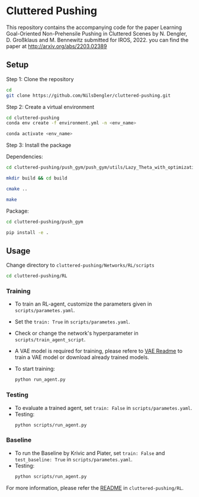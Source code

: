 # Cluttered Pushing
This repository contains the accompanying code for the paper Learning Goal-Oriented Non-Prehensile Pushing in Cluttered Scenes by N. Dengler, D. Großklaus and M. Bennewitz submitted for IROS, 2022. you can find the paper at 
http://arxiv.org/abs/2203.02389
 
## Setup

Step 1: Clone the repository

```bash
cd 
git clone https://github.com/NilsDengler/cluttered-pushing.git
```

Step 2: Create a virtual environment

```bash
cd cluttered-pushing
conda env create -f environment.yml -n <env_name>

conda activate <env_name>
```

Step 3: Install the package

Dependencies:
```bash
cd cluttered-pushing/push_gym/push_gym/utils/Lazy_Theta_with_optimization_any_angle_pathfinding

mkdir build && cd build

cmake ..

make
```

Package:
```bash
cd cluttered-pushing/push_gym

pip install -e .
```

## Usage

Change directory to ```cluttered-pushing/Networks/RL/scripts```
```bash
cd cluttered-pushing/RL
```

### Training

- To train an RL-agent, customize the parameters given in ```scripts/parametes.yaml```.
- Set the ```train: True``` in ```scripts/parametes.yaml```.
- Check or change the network's 
hyperparameter in ```scripts/train_agent_script```.

- A VAE model is required for training, please refere to [VAE Readme](https://github.com/NilsDengler/cluttered-pushing/tree/main/Networks/VAE) to train a VAE model or download already trained models.

- To start training:
  ```bash
  python run_agent.py
  ``` 

### Testing
- To evaluate a trained agent, set ```train: False``` in ```scripts/parametes.yaml```.
- Testing:
  ```bash
  python scripts/run_agent.py
  ```

### Baseline
- To run the Baseline by Krivic and Piater, set ```train: False``` and ```test_baseline: True``` in ```scripts/parametes.yaml```.
- Testing:
  ```bash
  python scripts/run_agent.py
  ```

For more information, please refer the [README](https://github.com/NilsDengler/cluttered-pushing/tree/main/Networks/RL) in ```cluttered-pushing/RL```.

